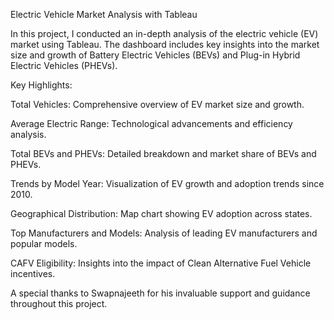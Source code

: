 Electric Vehicle Market Analysis with Tableau


In this project, I conducted an in-depth analysis of the electric vehicle (EV) market using Tableau. The dashboard includes key insights into the market size and growth of Battery Electric Vehicles (BEVs) and Plug-in Hybrid Electric Vehicles (PHEVs).

Key Highlights:

Total Vehicles: Comprehensive overview of EV market size and growth.

Average Electric Range: Technological advancements and efficiency analysis.

Total BEVs and PHEVs: Detailed breakdown and market share of BEVs and PHEVs.

Trends by Model Year: Visualization of EV growth and adoption trends since 2010.

Geographical Distribution: Map chart showing EV adoption across states.

Top Manufacturers and Models: Analysis of leading EV manufacturers and popular models.

CAFV Eligibility: Insights into the impact of Clean Alternative Fuel Vehicle incentives.

A special thanks to Swapnajeeth for his invaluable support and guidance throughout this project.
